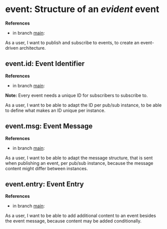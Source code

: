 # event: Structure of an *evident* event

**References**

- in branch [main](https://github.com/mhatzl/evident/tree/main): 

As a user, I want to publish and subscribe to events, to create an event-driven architecture.

## event.id: Event Identifier

**References**

- in branch [main](https://github.com/mhatzl/evident/tree/main): 

**Note:** Every event needs a unique ID for subscribers to subscribe to.

As a user, I want to be able to adapt the ID per pub/sub instance, to be able to define what makes an ID unique per instance.

## event.msg: Event Message

**References**

- in branch [main](https://github.com/mhatzl/evident/tree/main): 

As a user, I want to be able to adapt the message structure, that is sent when publishing an event, per pub/sub instance, because the message content might differ between instances.

## event.entry: Event Entry

**References**

- in branch [main](https://github.com/mhatzl/evident/tree/main): 

As a user, I want to be able to add additional content to an event besides the event message, because content may be added conditionally.
